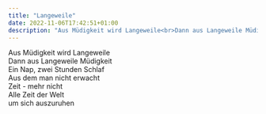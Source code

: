 ```yaml
---
title: "Langeweile"
date: 2022-11-06T17:42:51+01:00
description: "Aus Müdigkeit wird Langeweile<br>Dann aus Langeweile Müdigkeit"
---
```


Aus Müdigkeit wird Langeweile\
Dann aus Langeweile Müdigkeit\
Ein Nap, zwei Stunden Schlaf\
Aus dem man nicht erwacht\
Zeit - mehr nicht\
Alle Zeit der Welt\
um sich auszuruhen
